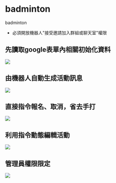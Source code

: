 # badminton
badminton

- 必須開放機器人"接受邀請加入群組或聊天室"權限

## 先讀取google表單內相關初始化資料
![](./image/Snipaste_2024-06-26_18-06-45.png)

## 由機器人自動生成活動訊息
![](./image/Snipaste_2024-06-26_18-04-58.png)

## 直接指令報名、取消，省去手打
![](./image/Snipaste_2024-06-26_18-11-22.png)

## 利用指令動態編輯活動
![](./image/Snipaste_2024-06-26_18-12-51.png)

## 管理員權限限定
![](./image/Snipaste_2024-06-26_18-14-50.png)
